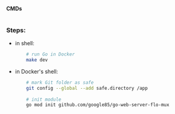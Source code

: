 #### CMDs #

#

### Steps:
- in shell:
    ```bash
        # run Go in Docker
        make dev
    ```
- in Docker's shell:
    ```bash
        # mark Git folder as safe
        git config --global --add safe.directory /app
        
        # init module
        go mod init github.com/google85/go-web-server-flo-mux

    ```
